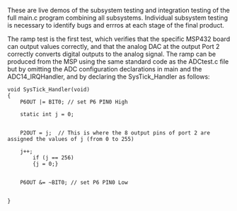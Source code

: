 These are live demos of the subsystem testing and integration testing of the full main.c program combining all subsystems. Individual subsystem testing is necessary to identify bugs and errros at each stage of the final product.

The ramp test is the first test, which verifies that the specific MSP432 board can output values correctly, and that the analog DAC at the output Port 2 correctly converts digital outputs to the analog signal. The ramp can be produced from the MSP using the same standard code as the ADCtest.c file but by omitting the ADC configuration declarations in main and the ADC14_IRQHandler, and by declaring the SysTick_Handler as follows:
```
void SysTick_Handler(void)
{
    P6OUT |= BIT0; // set P6 PIN0 High

    static int j = 0;


    P2OUT = j;  // This is where the 8 output pins of port 2 are assigned the values of j (from 0 to 255)

    j++;
        if (j == 256)
        {j = 0;}


    P6OUT &= ~BIT0; // set P6 PIN0 Low


}
```
